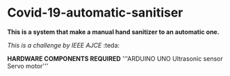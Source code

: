 # Covid-19-automatic-sanitiser

**This is a system that make a manual hand sanitizer to an automatic one.**

_This  is a challenge by IEEE  AJCE_ :teda:
 
 **HARDWARE COMPONENTS REQUIRED**
 '''ARDUINO UNO
    Ultrasonic sensor
    Servo motor'''
 
 



